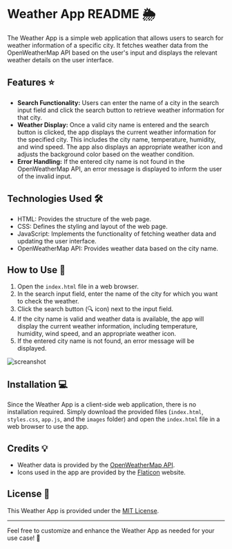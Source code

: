 # Weather App README 🌦️

The Weather App is a simple web application that allows users to search for weather information of a specific city. It fetches weather data from the OpenWeatherMap API based on the user's input and displays the relevant weather details on the user interface.

## Features ⭐

- **Search Functionality:** Users can enter the name of a city in the search input field and click the search button to retrieve weather information for that city.
- **Weather Display:** Once a valid city name is entered and the search button is clicked, the app displays the current weather information for the specified city. This includes the city name, temperature, humidity, and wind speed. The app also displays an appropriate weather icon and adjusts the background color based on the weather condition.
- **Error Handling:** If the entered city name is not found in the OpenWeatherMap API, an error message is displayed to inform the user of the invalid input.

## Technologies Used 🛠️

- HTML: Provides the structure of the web page.
- CSS: Defines the styling and layout of the web page.
- JavaScript: Implements the functionality of fetching weather data and updating the user interface.
- OpenWeatherMap API: Provides weather data based on the city name.

## How to Use 🚀

1. Open the `index.html` file in a web browser.
2. In the search input field, enter the name of the city for which you want to check the weather.
3. Click the search button (🔍 icon) next to the input field.
4. If the city name is valid and weather data is available, the app will display the current weather information, including temperature, humidity, wind speed, and an appropriate weather icon.
5. If the entered city name is not found, an error message will be displayed.

![screanshot](https://github.com/oskalbarczyk/weather-app-vanilla-javascript/assets/106467480/648e42ee-7e9d-46a2-bf4a-13f7274732ca)



## Installation 💻

Since the Weather App is a client-side web application, there is no installation required. Simply download the provided files (`index.html`, `styles.css`, `app.js`, and the `images` folder) and open the `index.html` file in a web browser to use the app.

## Credits 💡

- Weather data is provided by the [OpenWeatherMap API](https://openweathermap.org/).
- Icons used in the app are provided by the [Flaticon](https://www.flaticon.com/) website.

## License 📄

This Weather App is provided under the [MIT License](LICENSE).

---

Feel free to customize and enhance the Weather App as needed for your use case! 🌈
